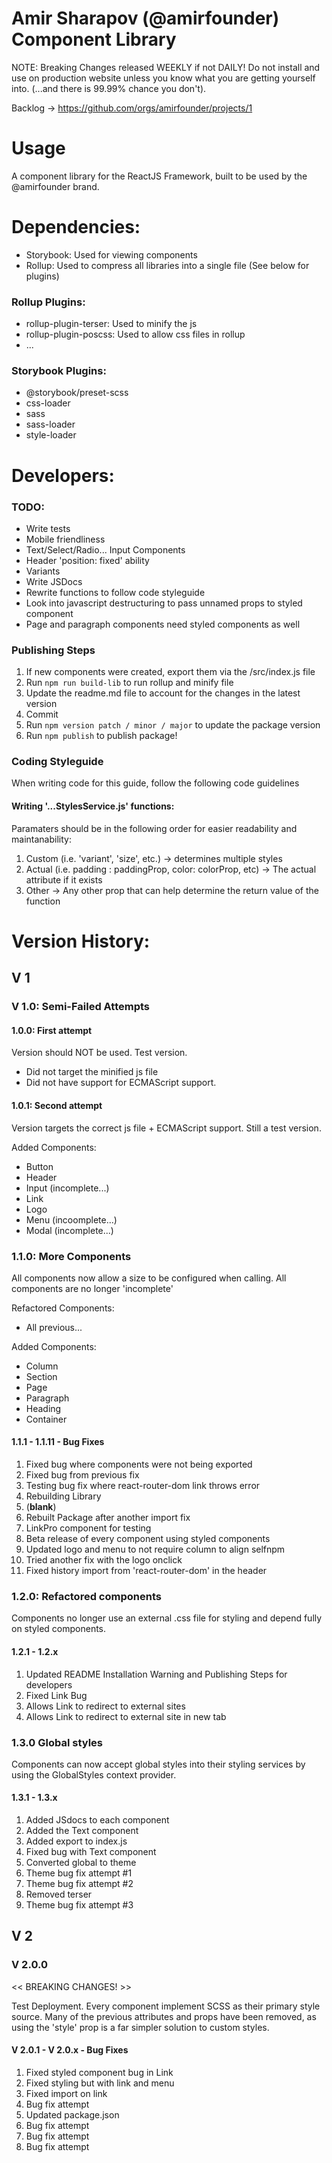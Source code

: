 # Amir Sharapov (@amirfounder) Component Library

NOTE: Breaking Changes released WEEKLY if not DAILY! Do not install and use on production website unless you know what you are getting yourself into. (...and there is 99.99% chance you don't).

Backlog → https://github.com/orgs/amirfounder/projects/1

# Usage

A component library for the ReactJS Framework, built to be used by the @amirfounder brand.

# Dependencies:

- Storybook: Used for viewing components
- Rollup: Used to compress all libraries into a single file (See below for plugins)

### Rollup Plugins:

- rollup-plugin-terser: Used to minify the js
- rollup-plugin-poscss: Used to allow css files in rollup
- ...

### Storybook Plugins:

- @storybook/preset-scss
- css-loader
- sass
- sass-loader
- style-loader

# Developers:

### TODO:

- Write tests
- Mobile friendliness
- Text/Select/Radio... Input Components
- Header 'position: fixed' ability
- Variants
- Write JSDocs
- Rewrite functions to follow code styleguide
- Look into javascript destructuring to pass unnamed props to styled component
- Page and paragraph components need styled components as well

### Publishing Steps

1. If new components were created, export them via the /src/index.js file
2. Run `npm run build-lib` to run rollup and minify file
3. Update the readme.md file to account for the changes in the latest version
4. Commit
5. Run `npm version patch / minor / major` to update the package version
6. Run `npm publish` to publish package!

### Coding Styleguide

When writing code for this guide, follow the following code guidelines

#### Writing '...StylesService.js' functions:

Paramaters should be in the following order for easier readability and maintanability:

1. Custom (i.e. 'variant', 'size', etc.) → determines multiple styles
2. Actual (i.e. padding : paddingProp, color: colorProp, etc) → The actual attribute if it exists
3. Other → Any other prop that can help determine the return value of the function

# Version History:

## V 1

### V 1.0: Semi-Failed Attempts

#### 1.0.0: First attempt

Version should NOT be used.
Test version.

- Did not target the minified js file
- Did not have support for ECMAScript support.

#### 1.0.1: Second attempt

Version targets the correct js file + ECMAScript support.
Still a test version.

Added Components:

- Button
- Header
- Input (incomplete...)
- Link
- Logo
- Menu (incoomplete...)
- Modal (incomplete...)

### 1.1.0: More Components

All components now allow a size to be configured when calling.
All components are no longer 'incomplete'

Refactored Components:

- All previous...

Added Components:

- Column
- Section
- Page
- Paragraph
- Heading
- Container

#### 1.1.1 - 1.1.11 - Bug Fixes

1. Fixed bug where components were not being exported
2. Fixed bug from previous fix
3. Testing bug fix where react-router-dom link throws error
4. Rebuilding Library
5. (__blank__)
6. Rebuilt Package after another import fix
7. LinkPro component for testing
8. Beta release of every component using styled components
9. Updated logo and menu to not require column to align selfnpm
10. Tried another fix with the logo onclick
11. Fixed history import from 'react-router-dom' in the header

### 1.2.0: Refactored components

Components no longer use an external .css file for styling and depend fully on styled components.

#### 1.2.1 - 1.2.x

1. Updated README Installation Warning and Publishing Steps for developers
2. Fixed Link Bug
3. Allows Link to redirect to external sites
4. Allows Link to redirect to external site in new tab

### 1.3.0 Global styles

Components can now accept global styles into their styling services by using the GlobalStyles context provider.

#### 1.3.1 - 1.3.x

1. Added JSdocs to each component
2. Added the Text component
3. Added export to index.js
4. Fixed bug with Text component
5. Converted global to theme
6. Theme bug fix attempt #1
7. Theme bug fix attempt #2
8. Removed terser
9. Theme bug fix attempt #3

## V 2

### V 2.0.0

<< BREAKING CHANGES! >>

Test Deployment. Every component implement SCSS as their primary style source. Many of the
previous attributes and props have been removed, as using the 'style' prop is a far simpler solution
to custom styles.

#### V 2.0.1 - V 2.0.x - Bug Fixes

1. Fixed styled component bug in Link
2. Fixed styling but with link and menu
3. Fixed import on link
4. Bug fix attempt
5. Updated package.json
6. Bug fix attempt
7. Bug fix attempt
8. Bug fix attempt